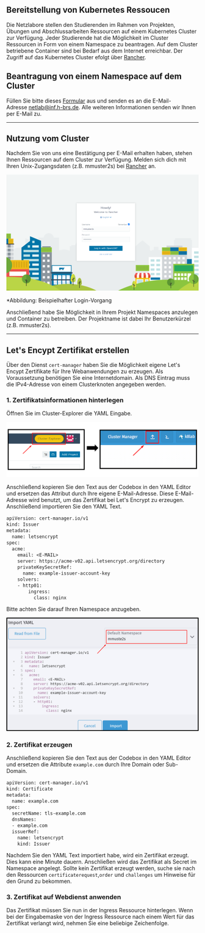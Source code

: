 ## Bereitstellung von Kubernetes Ressoucen

Die Netzlabore stellen den Studierenden im Rahmen von Projekten, Übungen und Abschlussarbeiten Ressourcen auf einem Kubernetes Cluster zur Verfügung. Jeder Studierende hat die Möglichkeit im Cluster Ressourcen in Form von einem Namespace zu beantragen. Auf dem Cluster betriebene Container sind bei Bedarf aus dem Internet erreichbar. Der Zugriff auf das Kubernetes Cluster efolgt über [Rancher](https://rancher.docklab.de/login).  

## Beantragung von einem Namespace auf dem Cluster

Füllen Sie bitte dieses [Formular]() aus und senden es an die E-Mail-Adresse [netlab@inf.h-brs.de](mailto:netlab@inf.h-brs.de). Alle weiteren Informationen senden wir Ihnen per E-Mail zu. 

---

## Nutzung vom Cluster

Nachdem Sie von uns eine Bestätigung per E-Mail erhalten haben, stehen Ihnen Ressourcen auf dem Cluster zur Verfügung. Melden sich dich mit Ihren Unix-Zugangsdaten (z.B. mmuster2s) bei [Rancher](https://rancher.docklab.de/login) an.

![login](res/rancher_start.png)

*Abbildung: Beispielhafter Login-Vorgang

Anschließend habe Sie Möglichkeit in Ihrem Projekt Namespaces anzulegen und Container zu betreiben. Der Projektname ist dabei Ihr Benutzerkürzel (z.B. mmuster2s).

---

## Let's Encypt Zertifikat erstellen

Über den Dienst `cert-manager` haben Sie die Möglichkeit eigene Let's Encypt Zertifikate für Ihre Webanwendungen zu erzeugen. Als Voraussetzung benötigen Sie eine Internetdomain. Als DNS Eintrag muss die lPv4-Adresse von einem Clusterknoten angegeben werden. 

### 1. Zertifikatsinformationen hinterlegen

Öffnen Sie im Cluster-Explorer die YAML Eingabe.

![login](res/LetsEncrypt_S1.png)

Anschließend kopieren Sie den Text aus der Codebox in den YAML Editor und ersetzen das Attribut<E-MAIL> durch Ihre eigene E-Mail-Adresse. Diese E-Mail-Adresse wird benutzt, um das Zertifikat bei Let's Encrypt zu erzeugen. Anschließend importieren Sie den YAML Text.

```
apiVersion: cert-manager.io/v1
kind: Issuer
metadata:
  name: letsencrypt
spec:
  acme:
    email: <E-MAIL>
    server: https://acme-v02.api.letsencrypt.org/directory
    privateKeySecretRef:
      name: example-issuer-account-key
    solvers:
    - http01:
        ingress:
          class: nginx
```

Bitte achten Sie darauf Ihren Namespace anzugeben.

![login](res/YAML_eingabe.png)

### 2. Zertifikat erzeugen

Anschließend kopieren Sie den Text aus der Codebox in den YAML Editor und ersetzen die Attribute `example.com` durch Ihre Domain oder Sub-Domain.

```
apiVersion: cert-manager.io/v1
kind: Certificate
metadata:
  name: example.com
spec:
  secretName: tls-example.com
  dnsNames:
  - example.com
  issuerRef:
    name: letsencrypt
    kind: Issuer
```

Nachdem Sie den YAML Text importiert habe, wird ein Zertifikat erzeugt. Dies kann eine Minute dauern. Anschließen wird das Zertifikat als Secret im Namespace angelegt. Sollte kein Zertifikat erzeugt werden, suche sie nach den Ressourcen `certificaterequest`,`order` und `challenges` um Hinweise für den Grund zu bekommen.

### 3. Zertifikat auf Webdienst anwenden

Das Zertifikat müssen Sie nun in der Ingress Ressource hinterlegen. Wenn bei der Eingabemaske von der Ingress Ressource nach einem Wert für das Zertifikat verlangt wird, nehmen Sie eine beliebige Zeichenfolge.
